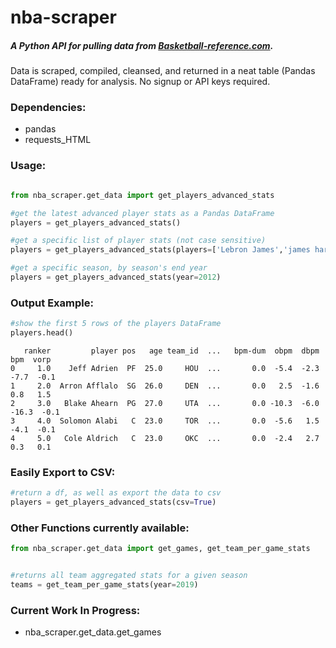 # nba-scraper

##### A Python API for pulling data from [Basketball-reference.com](https://www.basketball-reference.com/). 

Data is scraped, compiled, cleansed, and returned in a neat table (Pandas DataFrame) ready for analysis. No signup or API keys required.

### Dependencies:
 - pandas
 - requests_HTML

### Usage:

```python

from nba_scraper.get_data import get_players_advanced_stats

#get the latest advanced player stats as a Pandas DataFrame
players = get_players_advanced_stats()

#get a specific list of player stats (not case sensitive)
players = get_players_advanced_stats(players=['Lebron James','james harden', 'Chandler Hutchison'])

#get a specific season, by season's end year
players = get_players_advanced_stats(year=2012)
```

### Output Example:

```python
#show the first 5 rows of the players DataFrame
players.head()
```
```
   ranker         player pos   age team_id  ...   bpm-dum  obpm  dbpm   bpm  vorp
0     1.0    Jeff Adrien  PF  25.0     HOU  ...       0.0  -5.4  -2.3  -7.7  -0.1
1     2.0  Arron Afflalo  SG  26.0     DEN  ...       0.0   2.5  -1.6   0.8   1.5
2     3.0   Blake Ahearn  PG  27.0     UTA  ...       0.0 -10.3  -6.0 -16.3  -0.1
3     4.0  Solomon Alabi   C  23.0     TOR  ...       0.0  -5.6   1.5  -4.1  -0.1
4     5.0   Cole Aldrich   C  23.0     OKC  ...       0.0  -2.4   2.7   0.3   0.1
```


### Easily Export to CSV:

```python
#return a df, as well as export the data to csv
players = get_players_advanced_stats(csv=True)
```


### Other Functions currently available:

```python
from nba_scraper.get_data import get_games, get_team_per_game_stats


#returns all team aggregated stats for a given season
teams = get_team_per_game_stats(year=2019)
```

### Current Work In Progress:
 - nba_scraper.get_data.get_games



